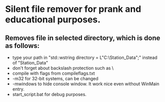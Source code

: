 # Silent file remover for prank and educational purposes.

## Removes file in selected directory, which is done as follows:
- type your path in "std::wstring directory = L"C:\\Station_Data";" instead of "Station_Data"
- don't forget about backslash protection such as \\
- compile with flags from compileflags.txt
- -m32 for 32-bit systems, can be changed
- -mwindows to hide console window. It work nice even without WinMain entry.
- start_script.bat for debug purposes.
